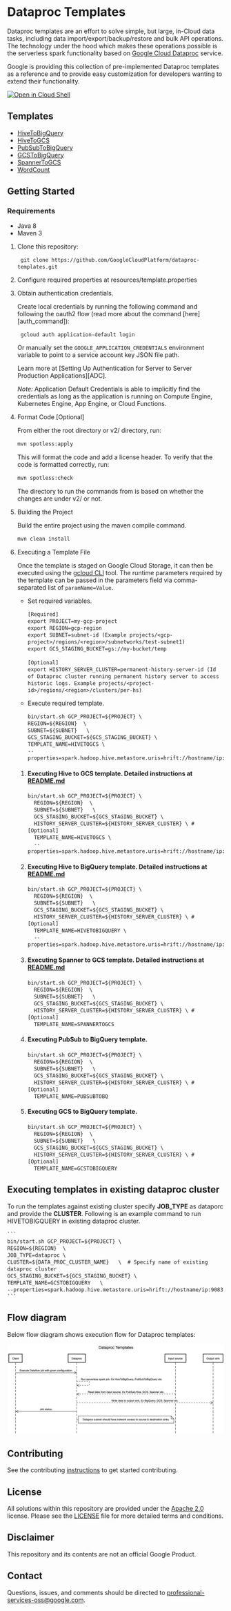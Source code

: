 # Dataproc Templates
Dataproc templates are an effort to solve simple, but large, in-Cloud data tasks, including data import/export/backup/restore and bulk API operations. The technology under the hood which makes these operations possible is the serverless spark functionality based on [Google Cloud Dataproc](https://cloud.google.com/dataproc/)  service.

Google is providing this collection of pre-implemented Dataproc templates as a reference and to provide easy customization for developers wanting to extend their functionality.

[![Open in Cloud Shell](http://gstatic.com/cloudssh/images/open-btn.svg)](https://console.cloud.google.com/cloudshell/editor)


## Templates
* [HiveToBigQuery](src/main/java/com/google/cloud/dataproc/templates/hive/HiveToBigQuery.java)
* [HiveToGCS](src/main/java/com/google/cloud/dataproc/templates/hive/HiveToGCS.java)
* [PubSubToBigQuery](src/main/java/com/google/cloud/dataproc/templates/pubsub/PubSubToBQ.java)
* [GCSToBigQuery](src/main/java/com/google/cloud/dataproc/templates/gcs/GCStoBigquery.java)
* [SpannerToGCS](src/main/java/com/google/cloud/dataproc/templates/databases/SpannerToGCS.java)
* [WordCount](src/main/java/com/google/cloud/dataproc/templates/word/WordCount.java)


## Getting Started

### Requirements

* Java 8
* Maven 3


1. Clone this repository:

        git clone https://github.com/GoogleCloudPlatform/dataproc-templates.git

1. Configure required properties at resources/template.properties

1. Obtain authentication credentials.

   Create local credentials by running the following command and following the
   oauth2 flow (read more about the command [here][auth_command]):

        gcloud auth application-default login

   Or manually set the `GOOGLE_APPLICATION_CREDENTIALS` environment variable
   to point to a service account key JSON file path.

   Learn more at [Setting Up Authentication for Server to Server Production Applications][ADC].

   *Note:* Application Default Credentials is able to implicitly find the credentials as long as the application is running on Compute Engine, Kubernetes Engine, App Engine, or Cloud Functions.
1. Format Code [Optional]

   From either the root directory or v2/ directory, run:

    ```sh
    mvn spotless:apply
    ```

   This will format the code and add a license header. To verify that the code is
   formatted correctly, run:

    ```sh
    mvn spotless:check
    ```

   The directory to run the commands from is based on whether the changes are under v2/ or not.

1. Building the Project

    Build the entire project using the maven compile command.

    ```sh
    mvn clean install
    ```

1. Executing a Template File

    Once the template is staged on Google Cloud Storage, it can then be
    executed using the
    [gcloud CLI](https://cloud.google.com/sdk/gcloud/reference/dataproc/jobs)
    tool. The runtime parameters required by the template can be passed in the
    parameters field via comma-separated list of `paramName=Value`.
   * Set required variables.
      ```
      [Required]
      export PROJECT=my-gcp-project
      export REGION=gcp-region
      export SUBNET=subnet-id (Example projects/<gcp-project>/regions/<region>/subnetworks/test-subnet1)
      export GCS_STAGING_BUCKET=gs://my-bucket/temp

      [Optional]
      export HISTORY_SERVER_CLUSTER=permanent-history-server-id (Id of Dataproc cluster running permanent history server to access historic logs. Example projects/<project-id>/regions/<region>/clusters/per-hs)
        ```
   * Execute required template.
      ```
      bin/start.sh GCP_PROJECT=${PROJECT} \
      REGION=${REGION}  \
      SUBNET=${SUBNET}   \
      GCS_STAGING_BUCKET=${GCS_STAGING_BUCKET} \
      TEMPLATE_NAME=HIVETOGCS \
      --properties=spark.hadoop.hive.metastore.uris=hrift://hostname/ip:9083
      ```
    1. #### Executing Hive to GCS template. Detailed instructions at [README.md](src/main/java/com/google/cloud/dataproc/templates/hive/README.md)
        ```
        bin/start.sh GCP_PROJECT=${PROJECT} \
          REGION=${REGION}  \
          SUBNET=${SUBNET}   \
          GCS_STAGING_BUCKET=${GCS_STAGING_BUCKET} \
          HISTORY_SERVER_CLUSTER=${HISTORY_SERVER_CLUSTER} \ #  [Optional]
          TEMPLATE_NAME=HIVETOGCS \
          --properties=spark.hadoop.hive.metastore.uris=hrift://hostname/ip:9083
       ```
   1. #### Executing Hive to BigQuery template. Detailed instructions at [README.md](src/main/java/com/google/cloud/dataproc/templates/hive/README.md)

        ```
       bin/start.sh GCP_PROJECT=${PROJECT} \
          REGION=${REGION}  \
          SUBNET=${SUBNET}   \
          GCS_STAGING_BUCKET=${GCS_STAGING_BUCKET} \
          HISTORY_SERVER_CLUSTER=${HISTORY_SERVER_CLUSTER} \ #  [Optional]
          TEMPLATE_NAME=HIVETOBIGQUERY \
          --properties=spark.hadoop.hive.metastore.uris=hrift://hostname/ip:9083
        ```

    1. #### Executing Spanner to GCS template. Detailed instructions at [README.md](src/main/java/com/google/cloud/dataproc/templates/databases/README.md)

        ```
       bin/start.sh GCP_PROJECT=${PROJECT} \
          REGION=${REGION}  \
          SUBNET=${SUBNET}   \
          GCS_STAGING_BUCKET=${GCS_STAGING_BUCKET} \
          HISTORY_SERVER_CLUSTER=${HISTORY_SERVER_CLUSTER} \ #  [Optional]
          TEMPLATE_NAME=SPANNERTOGCS
        ```

   1. #### Executing PubSub to BigQuery template.

        ```
       bin/start.sh GCP_PROJECT=${PROJECT} \
          REGION=${REGION}  \
          SUBNET=${SUBNET}   \
          GCS_STAGING_BUCKET=${GCS_STAGING_BUCKET} \
          HISTORY_SERVER_CLUSTER=${HISTORY_SERVER_CLUSTER} \ #  [Optional]
          TEMPLATE_NAME=PUBSUBTOBQ
        ```

   1. #### Executing GCS to BigQuery template.

        ```
       bin/start.sh GCP_PROJECT=${PROJECT} \
          REGION=${REGION}  \
          SUBNET=${SUBNET}   \
          GCS_STAGING_BUCKET=${GCS_STAGING_BUCKET} \
          HISTORY_SERVER_CLUSTER=${HISTORY_SERVER_CLUSTER} \ #  [Optional]
          TEMPLATE_NAME=GCSTOBIGQUERY
        ```
## Executing templates in existing dataproc cluster
   
To run the templates against existing cluster specify **JOB_TYPE** as dataporc and provide the **CLUSTER**. Following is an example command to run HIVETOBIGQUERY in existing dataproc cluster. 

    ```
    bin/start.sh GCP_PROJECT=${PROJECT} \
    REGION=${REGION}  \
    JOB_TYPE=dataproc \
    CLUSTER=${DATA_PROC_CLUSTER_NAME}   \  # Specify name of existing dataproc cluster
    GCS_STAGING_BUCKET=${GCS_STAGING_BUCKET} \
    TEMPLATE_NAME=GCSTOBIGQUERY   \
    --properties=spark.hadoop.hive.metastore.uris=hrift://hostname/ip:9083  
    ```
   

## Flow diagram

Below flow diagram shows execution flow for Dataproc templates:

![Dataproc templates flow diagram](dp-templates.png)


## Contributing
See the contributing [instructions](/CONTRIBUTING.md) to get started contributing.

## License
All solutions within this repository are provided under the [Apache 2.0](https://www.apache.org/licenses/LICENSE-2.0) license. Please see the [LICENSE](/LICENSE) file for more detailed terms and conditions.

## Disclaimer
This repository and its contents are not an official Google Product.

## Contact
Questions, issues, and comments should be directed to
[professional-services-oss@google.com](mailto:professional-services-oss@google.com).

[gcf]: https://cloud.google.com/functions/
[gcf-bg]: https://cloud.google.com/functions/docs/writing/background
[logs-export]: https://cloud.google.com/logging/docs/export/
